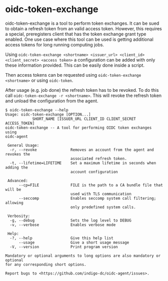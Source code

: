 # oidc-token-exchange
oidc-token-exchange is a tool to perform token exchanges. It can be sued to
obtain a refresh token from an valid access token. However, this requires a
special, preregisters client that has the token exchange grant type enabled.
One use case where this tool can be used is getting additional access tokens for
long running computing jobs.

Using ```oidc-token-exchange <shortname> <issuer_url> <client_id>
<client_secret> <access token>``` a configuration can be added with only these
information provided. This can be easily done inside a script. 

Then access tokens can be requested using ```oidc-token-exchange <shortname>```
or using ```oidc-token```.

After usage (e.g. job done) the refresh token has to be revoked. To do this call
```oidc-token-exchange -r <shortname>```. This will revoke the refresh token and
unload the configuration from the agent.

```
$ oidc-token-exchange --help
Usage: oidc-token-exchange [OPTION...]
            SHORT_NAME [ISSUER_URL CLIENT_ID CLIENT_SECRET ACCESS_TOKEN]
oidc-token-exchange -- A tool for performing OIDC token exchanges using
oidc-agent

 General Usage:
  -r, --revoke               Removes an account from the agent and revokes the
                             associated refresh token.
  -t, --lifetime=LIFETIME    Set a maximum lifetime in seconds when adding the
                             account configuration

 Advanced:
      --cp=FILE              FILE is the path to a CA bundle file that will be
                             used with TLS communication
      --seccomp              Enables seccomp system call filtering; allowing
                             only predefined system calls.

 Verbosity:
  -g, --debug                Sets the log level to DEBUG
  -v, --verbose              Enables verbose mode

 Help:
  -?, --help                 Give this help list
      --usage                Give a short usage message
  -V, --version              Print program version

Mandatory or optional arguments to long options are also mandatory or optional
for any corresponding short options.

Report bugs to <https://github.com/indigo-dc/oidc-agent/issues>.
```

